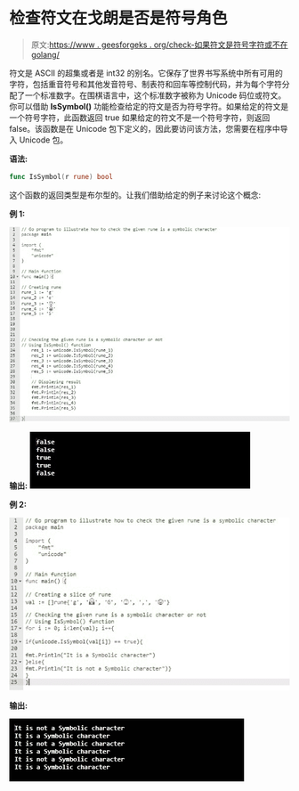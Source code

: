 # 检查符文在戈朗是否是符号角色

> 原文:[https://www . geesforgeks . org/check-如果符文是符号字符或不在 golang/](https://www.geeksforgeeks.org/check-if-the-rune-is-a-symbolic-character-or-not-in-golang/)

符文是 ASCII 的超集或者是 int32 的别名。它保存了世界书写系统中所有可用的字符，包括重音符号和其他发音符号、制表符和回车等控制代码，并为每个字符分配了一个标准数字。在围棋语言中，这个标准数字被称为 Unicode 码位或符文。
你可以借助 **IsSymbol()** 功能检查给定的符文是否为符号字符。如果给定的符文是一个符号字符，此函数返回 true 如果给定的符文不是一个符号字符，则返回 false。该函数是在 Unicode 包下定义的，因此要访问该方法，您需要在程序中导入 Unicode 包。

**语法:**

```go
func IsSymbol(r rune) bool
```

这个函数的返回类型是布尔型的。让我们借助给定的例子来讨论这个概念:

**例 1:**

![IsSymbol() Method](img/8bc6beafc3832db9cc41d58ea46d0ab2.png)

**输出:**
![IsSymbol() Method](img/298cbf86439ce6d811782e8842214b2e.png)

**例 2:**

![IsSymbol() Method](img/7e173cd36d4937c63dc93bb17ced6fc7.png)

**输出:**

![IsSymbol() Method](img/10942eb64da1976eb7dbc326b60e9829.png)